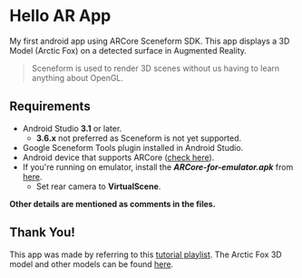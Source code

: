 # Hello AR App
My first android app using ARCore Sceneform SDK.
This app displays a 3D Model (Arctic Fox) on a detected surface in Augmented Reality.

> Sceneform is used to render 3D scenes without us having to learn anything about OpenGL.

## Requirements

 - Android Studio **3.1** or later.
	- **3.6.x** not preferred as Sceneform is not yet supported.
 - Google Sceneform Tools plugin installed in Android Studio.
 - Android device that supports ARCore ([check here](https://developers.google.com/ar/discover/supported-devices)).
 - If you're running on emulator, install the ***ARCore-for-emulator.apk*** from [here](https://github.com/google-ar/arcore-android-sdk/releases).
	 - Set rear camera to **VirtualScene**.


**Other details are mentioned as comments in the files.**


## Thank You!
This app was made by referring to this [tutorial playlist](https://www.youtube.com/playlist?list=PLsOU6EOcj51cEDYpCLK_bzo4qtjOwDWfW).
The Arctic Fox 3D model and other models can be found [here](poly.google.com).
